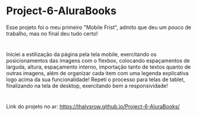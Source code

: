 # Project-6-AluraBooks
Esse projeto foi o meu primeiro "Mobile Frist", admito que deu um pouco de trabalho, mas no final deu tudo certo!
#
Iniciei a estilização da página pela tela mobile, exercitando os posicionamentos das imagens com o flexbox, colocando espaçamentos de larguda, altura, espaçamento interno, importação tanto de textos quanto de outras imagens, além de organizar cada item com uma legenda explicativa logo acima da sua funcionalidade! Repeti o processo para telas de tablet, finalizando na tela de desktop, exercitando bem a responsividade!
#
Link do projeto no ar: https://thalysrow.github.io/Project-6-AluraBooks/
